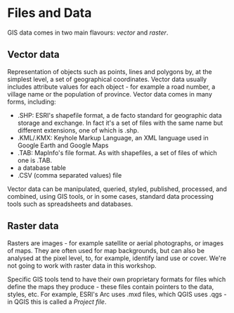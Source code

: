Files and Data
==============

GIS data comes in two main flavours: *vector* and *raster*.

## Vector data
Representation of objects such as points, lines and polygons by, at the simplest level, a set of geographical coordinates. Vector data usually includes attribute values for each object - for example a road number, a village name or the population of province. Vector data comes in many forms, including:
- .SHP: ESRI's shapefile format, a de facto standard for geographic data storage and exchange. In fact it's a set of files with the same name but different extensions, one of which is .shp.
- .KML/.KMX: Keyhole Markup Language, an XML language used in Google Earth and Google Maps
- .TAB: MapInfo's file format. As with shapefiles, a set of files of which one is .TAB.
- a database table
- .CSV (comma separated values) file

Vector data can be manipulated, queried, styled, published, processed, and combined, using GIS tools, or in some cases, standard data processing tools such as spreadsheets and databases.

## Raster data
Rasters are images - for example satellite or aerial photographs, or images of maps. They are often used for map backgrounds, but can also be analysed at the pixel level, to, for example, identify land use or cover. We're not going to work with raster data in this workshop.

Specific GIS tools tend to have their own proprietary formats for files which define the maps they produce - these files contain pointers to the data, styles, etc. For example, ESRI's Arc uses .mxd files, which QGIS uses .qgs - in QGIS this is called a *Project file*.
